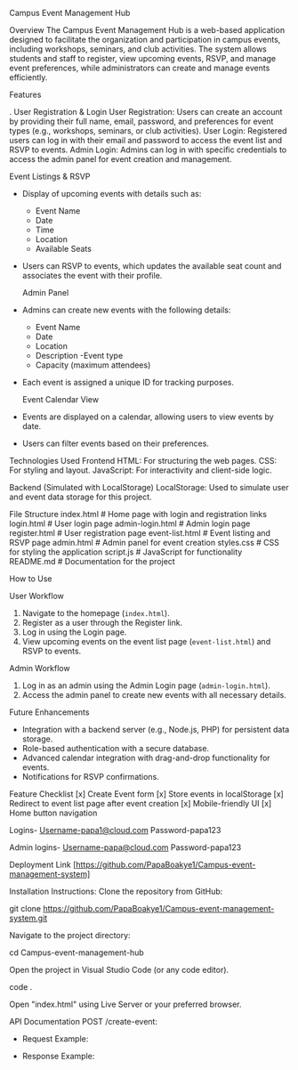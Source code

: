  Campus Event Management Hub

Overview
The Campus Event Management Hub is a web-based application designed to facilitate the organization and participation in campus events, including workshops, seminars, and club activities. The system allows students and staff to register, view upcoming events, RSVP, and manage event preferences, while administrators can create and manage events efficiently.

Features

 . User Registration & Login
User Registration: Users can create an account by providing their full name, email, password, and preferences for event types (e.g., workshops, seminars, or club activities).
User Login: Registered users can log in with their email and password to access the event list and RSVP to events.
Admin Login: Admins can log in with specific credentials to access the admin panel for event creation and management.

 Event Listings & RSVP
- Display of upcoming events with details such as:
  - Event Name
  - Date
  - Time
  - Location
  - Available Seats
- Users can RSVP to events, which updates the available seat count and associates the event with their profile.

  Admin Panel
- Admins can create new events with the following details:
  - Event Name
  - Date
  - Location
  - Description
  -Event type
  - Capacity (maximum attendees)
- Each event is assigned a unique ID for tracking purposes.

  Event Calendar View
- Events are displayed on a calendar, allowing users to view events by date.
- Users can filter events based on their preferences.



Technologies Used
Frontend
HTML: For structuring the web pages.
CSS: For styling and layout.
JavaScript: For interactivity and client-side logic.

Backend (Simulated with LocalStorage)
LocalStorage: Used to simulate user and event data storage for this project.

 File Structure
  index.html          # Home page with login and registration links
 login.html          # User login page
  admin-login.html    # Admin login page
 register.html       # User registration page
event-list.html     # Event listing and RSVP page
 admin.html          # Admin panel for event creation
styles.css          # CSS for styling the application
script.js           # JavaScript for functionality
README.md           # Documentation for the project

How to Use

User Workflow
1. Navigate to the homepage (`index.html`).
2. Register as a user through the Register link.
3. Log in using the Login page.
4. View upcoming events on the event list page (`event-list.html`) and RSVP to events.

 Admin Workflow
1. Log in as an admin using the Admin Login page (`admin-login.html`).
2. Access the admin panel to create new events with all necessary details.

 Future Enhancements
- Integration with a backend server (e.g., Node.js, PHP) for persistent data storage.
- Role-based authentication with a secure database.
- Advanced calendar integration with drag-and-drop functionality for events.
- Notifications for RSVP confirmations.
 
Feature Checklist 
  [x] Create Event form 
  [x] Store events in localStorage
  [x] Redirect to event list page after event creation
  [x] Mobile-friendly UI
  [x] Home button navigation


Logins-
Username-papa1@cloud.com
Password-papa123

Admin logins-
Username-papa@cloud.com
Password-papa123

 Deployment Link [https://github.com/PapaBoakye1/Campus-event-management-system]

Installation Instructions:
Clone the repository from GitHub:

git clone https://github.com/PapaBoakye1/Campus-event-management-system.git

Navigate to the project directory:

cd Campus-event-management-hub

Open the project in Visual Studio Code (or any code editor).

code .

Open "index.html" using Live Server or your preferred browser.





API Documentation
POST /create-event: 
  - Request Example:   
    
  - Response Example:   
  
